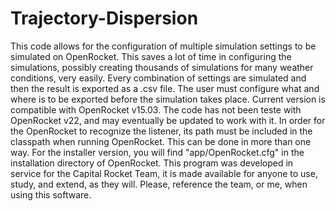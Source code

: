 # Trajectory-Dispersion
 This code allows for the configuration of multiple simulation settings to be simulated on OpenRocket. This saves a lot of time in configuring the simulations, possibly creating thousands of simulations for many weather conditions, very easily. Every combination of settings are simulated and then the result is exported as a .csv file. The user must configure what and where is to be exported before the simulation takes place.
 Current version is compatible with OpenRocket v15.03. The code has not been teste with OpenRocket v22, and may eventually be updated to work with it.
 In order for the OpenRocket to recognize the listener, its path must be included in the classpath when running OpenRocket. This can be done in more than one way. For the installer version, you will find  "app/OpenRocket.cfg" in the installation directory of OpenRocket.
 This program was developed in service for the Capital Rocket Team, it is made available for anyone to use, study, and extend, as they will. Please, reference the team, or me, when using this software.
